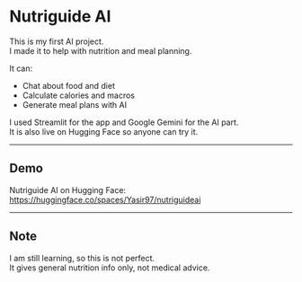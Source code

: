 # Nutriguide AI

This is my first AI project.  
I made it to help with nutrition and meal planning.

It can:
- Chat about food and diet  
- Calculate calories and macros  
- Generate meal plans with AI  

I used Streamlit for the app and Google Gemini for the AI part.  
It is also live on Hugging Face so anyone can try it.

---

## Demo
Nutriguide AI on Hugging Face: https://huggingface.co/spaces/Yasir97/nutriguideai

---

## Note
I am still learning, so this is not perfect.  
It gives general nutrition info only, not medical advice.
